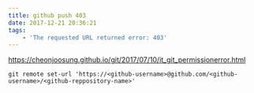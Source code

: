 ```yaml
---
title: github push 403
date: 2017-12-21 20:36:21
tags:
    - 'The requested URL returned error: 403'
---
```


<https://cheonjoosung.github.io/git/2017/07/10/it_git_permissionerror.html>

```
git remote set-url 'https://<github-username>@github.com/<github-username>/<github-reppository-name>'
```

<!-- more -->